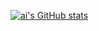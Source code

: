 [![ai's GitHub stats](https://github-readme-stats.vercel.app/api?username=thatoneaiguy&theme=dracula)](https://github.com/anuraghazra/github-readme-stats)

